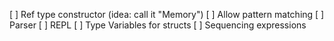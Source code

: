 
[ ] Ref type constructor (idea: call it "Memory")
[ ] Allow pattern matching 
[ ] Parser
[ ] REPL
[ ] Type Variables for structs
[ ] Sequencing expressions